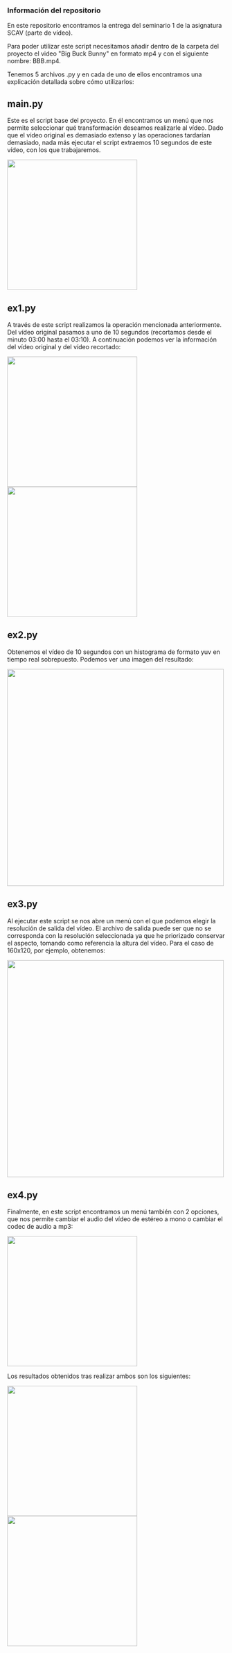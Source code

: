 ### Información del repositorio
En este repositorio encontramos la entrega del seminario 1 de la asignatura SCAV (parte de vídeo). 

Para poder utilizar este script necesitamos añadir dentro de la carpeta del proyecto el video "Big Buck Bunny" en formato mp4 y con el siguiente nombre: BBB.mp4. 

Tenemos 5 archivos .py y en cada de uno de ellos encontramos una explicación detallada sobre cómo utilizarlos:

##  **main.py**
Este es el script base del proyecto. En él encontramos un menú que nos permite seleccionar qué transformación deseamos realizarle al vídeo. 
Dado que el vídeo original es demasiado extenso y las operaciones tardarían demasiado, nada más ejecutar el script extraemos 10 segundos de este vídeo, con los que trabajaremos.

<img src="https://drive.google.com/uc?export=view&id=1ltl0h7RTRVFn0AwSgNZF75YR6bDsbzP-" width="300">


##  **ex1.py**
A través de este script realizamos la operación mencionada anteriormente. Del vídeo original pasamos a uno de 10 segundos (recortamos desde el minuto 03:00 hasta el 03:10).
A continuación podemos ver la información del vídeo original y del vídeo recortado:

<img src="https://drive.google.com/uc?export=view&id=1eBCvUoY6ZAPgw-PTqd-Yz6j_YlnTWTG9" width="300"> <img src="https://drive.google.com/uc?export=view&id=1KI86MR_ZY0lEW-W-rp-K-DVSV_K4hOcI" width="300">

##  **ex2.py**
Obtenemos el vídeo de 10 segundos con un histograma de formato yuv en tiempo real sobrepuesto. Podemos ver una imagen del resultado:

<img src="https://drive.google.com/uc?export=view&id=1Eu_u01Tzf4UbhwK6pykEe7CNDaO9JTm6" width="500">

##  **ex3.py**
Al ejecutar este script se nos abre un menú con el que podemos elegir la resolución de salida del vídeo. El archivo de salida puede ser que no se corresponda con la resolución seleccionada ya que he priorizado conservar el aspecto, tomando como referencia la altura del vídeo. Para el caso de 160x120, por ejemplo, obtenemos: 

<img src="https://drive.google.com/uc?export=view&id=1YIpqjLvgLu6CtihJ3ITkBOWO_QLZW5cW" width="500">

##  **ex4.py**
Finalmente, en este script encontramos un menú también con 2 opciones, que nos permite cambiar el audio del vídeo de estéreo a mono o cambiar el codec de audio a mp3: 

<img src="https://drive.google.com/uc?export=view&id=1Ztn907F-P-QLIx77_IlKkRSm4iKog_XA" width="300">

Los resultados obtenidos tras realizar ambos son los siguientes:

<img src="https://drive.google.com/uc?export=view&id=1jkX0bPJXtiyzQoz3Rj66pah-l6yBO60c" width="300"> <img src="https://drive.google.com/uc?export=view&id=1EYU_zEek_BNze-K5JNpvO7ztgl162_za" width="300">




